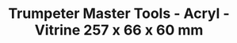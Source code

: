 ---
layout: product
title: "Trumpeter Master Tools - Acryl - Vitrine 257 x 66 x 60 mm"
price: "N/A" 
desc: "N/A"
img_path: "/assets/img/TRU09803.webp"
brand: "N/A"
available: false
special_offer: false
new: false
soon: false
cat: "0N/A"
subcat: "0N/A"
subsubcat: "0N/A"
sifra: "TRU09803"
popular: false
---